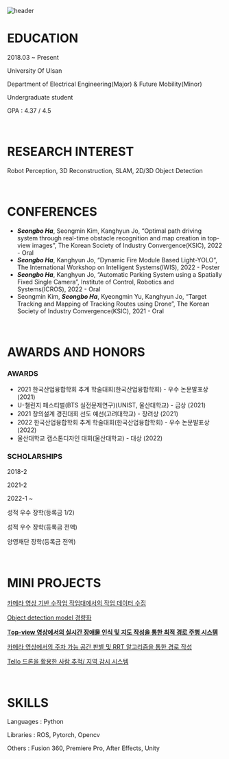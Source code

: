![header](https://capsule-render.vercel.app/api?color=auto)

# EDUCATION


2018.03 ~ Present 

University Of Ulsan

Department of Electrical Engineering(Major) & Future Mobility(Minor)

Undergraduate student

GPA : 4.37 / 4.5

<br/>

# RESEARCH INTEREST

Robot Perception, 3D Reconstruction, SLAM, 2D/3D Object Detection

<br/>

# CONFERENCES
- ***Seongbo Ha***, Seongmin Kim, Kanghyun Jo, “Optimal path driving system through real-time obstacle recognition and map creation in top-view images”, The Korean Society of Industry Convergence(KSIC), 2022 - Oral
- ***Seongbo Ha***, Kanghyun Jo, “Dynamic Fire Module Based Light-YOLO”, The International Workshop on Intelligent Systems(IWIS), 2022 - Poster
- ***Seongbo Ha***, Kanghyun Jo, “Automatic Parking System using a Spatially Fixed Single Camera”, Institute of Control, Robotics and Systems(ICROS), 2022 - Oral
- Seongmin Kim, ***Seongbo Ha***, Kyeongmin Yu, Kanghyun Jo, “Target Tracking and Mapping of Tracking Routes using Drone”, The Korean Society of Industry Convergence(KSIC), 2021 - Oral

<br/>

# AWARDS AND HONORS


### AWARDS

- 2021 한국산업융합학회 추계 학술대회(한국산업융합학회) - 우수 논문발표상(2021)
- U-챌린지 페스티벌(BTS 실전문제연구)(UNIST, 울산대학교) - 금상 (2021)
- 2021 창의설계 경진대회 선도 예선(고려대학교) - 장려상 (2021)
- 2022 한국산업융합학회 추계 학술대회(한국산업융합학회) - 우수 논문발표상 (2022)
- 울산대학교 캡스톤디자인 대회(울산대학교) - 대상 (2022)

### SCHOLARSHIPS

2018-2 

2021-2

2022-1 ~

성적 우수 장학(등록금 1/2)

성적 우수 장학(등록금 전액)

양영재단 장학(등록금 전액)

<br/>

# MINI PROJECTS


[카메라 영상 기반 수작업 작업대에서의 작업 데이터 수집](https://www.notion.so/afa3b440ecd748a382e30ea220826a7f)

[Object detection model 경량화](https://www.notion.so/Object-detection-model-45228ca4efd249bbb1ad19f9358801be)

[T**op-view 영상에서의 실시간 장애물 인식 및 지도 작성을 통한 최적 경로 주행 시스템**](https://www.notion.so/Top-view-74a512b8de90493aba853d2dd41984fe)

[카메라 영상에서의 주차 가능 공간 판별 및 RRT 알고리즘을 통한 경로 작성](https://www.notion.so/RRT-5ca070b5331e49f281d8f220c77325cb)

[Tello 드론을 활용한 사람 추적/ 지역 감시 시스템](https://www.notion.so/Tello-bc0e4b826b2f44f894f21971de108b3e)

<br/>

# SKILLS


Languages : Python

Libraries : ROS, Pytorch, Opencv

Others : Fusion 360, Premiere Pro, After Effects, Unity
